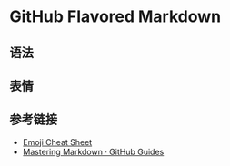 # GitHub Flavored Markdown

## 语法

## 表情

## 参考链接

- [Emoji Cheat Sheet](https://github.com/ikatyang/emoji-cheat-sheet/blob/master/README.md)
- [Mastering Markdown · GitHub Guides](https://guides.github.com/features/mastering-markdown/#syntax)

